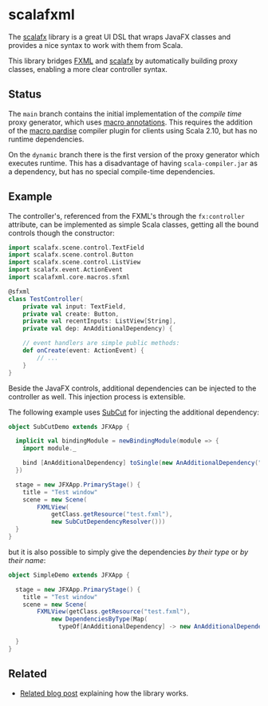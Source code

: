 scalafxml
=========

The [scalafx](https://code.google.com/p/scalafx/) library is a great UI DSL that wraps JavaFX classes and provides a nice syntax to work with them from Scala.

This library bridges [FXML](http://docs.oracle.com/javafx/2/fxml_get_started/why_use_fxml.htm) and [scalafx](https://code.google.com/p/scalafx/) by automatically building proxy classes, enabling a more clear controller syntax.

## Status
The `main` branch contains the initial implementation of the _compile time_ proxy generator, which uses [macro annotations](http://docs.scala-lang.org/overviews/macros/annotations.html). This requires the addition of the [macro pardise](http://docs.scala-lang.org/overviews/macros/paradise.html) compiler plugin for clients using Scala 2.10, but has no runtime dependencies.

On the `dynamic` branch there is the first version of the proxy generator which executes runtime. This has a disadvantage of having `scala-compiler.jar` as a dependency, but has no special compile-time dependencies.

## Example

The controller's, referenced from the FXML's through the `fx:controller` attribute, can be implemented as simple Scala classes, getting all the bound controls though the constructor:

```scala
import scalafx.scene.control.TextField
import scalafx.scene.control.Button
import scalafx.scene.control.ListView
import scalafx.event.ActionEvent
import scalafxml.core.macros.sfxml

@sfxml
class TestController(
    private val input: TextField,
    private val create: Button,
    private val recentInputs: ListView[String],
    private val dep: AnAdditionalDependency) {

	// event handlers are simple public methods:
	def onCreate(event: ActionEvent) {
		// ...
	} 
}
```

Beside the JavaFX controls, additional dependencies can be injected to the controller as well. This injection process is extensible.

The following example uses [SubCut](https://github.com/dickwall/subcut) for injecting the additional dependency:

```scala
object SubCutDemo extends JFXApp {

  implicit val bindingModule = newBindingModule(module => {
    import module._

    bind [AnAdditionalDependency] toSingle(new AnAdditionalDependency("subcut dependency"))
  })

  stage = new JFXApp.PrimaryStage() {
    title = "Test window"
    scene = new Scene(
		FXMLView(
			getClass.getResource("test.fxml"), 
			new SubCutDependencyResolver()))            
  }  
}
```

but it is also possible to simply give the dependencies _by their type_ or _by their name_:

```scala
object SimpleDemo extends JFXApp {

  stage = new JFXApp.PrimaryStage() {
    title = "Test window"
    scene = new Scene(
		FXMLView(getClass.getResource("test.fxml"),
		    new DependenciesByType(Map(
		      typeOf[AnAdditionalDependency] -> new AnAdditionalDependency("dependency by type"))))
            
  }  
}
```

## Related
* [Related blog post](http://vigoo.github.io/2014/01/12/scalafx-with-fxml.html) explaining how the library works.